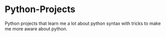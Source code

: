# Python-Projects
Python projects that learn me a lot about python syntax with tricks to make me more aware about python.  
